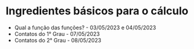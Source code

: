 <h1>Ingredientes básicos para o cálculo</h1>
<ul>
    <li>Qual a função das funções? - 03/05/2023 e 04/05/2023</li>
    <li>Contatos do 1° Grau - 07/05/2023</li>
    <li>Contatos do 2° Grau - 08/05/2023</li>
<ul>
